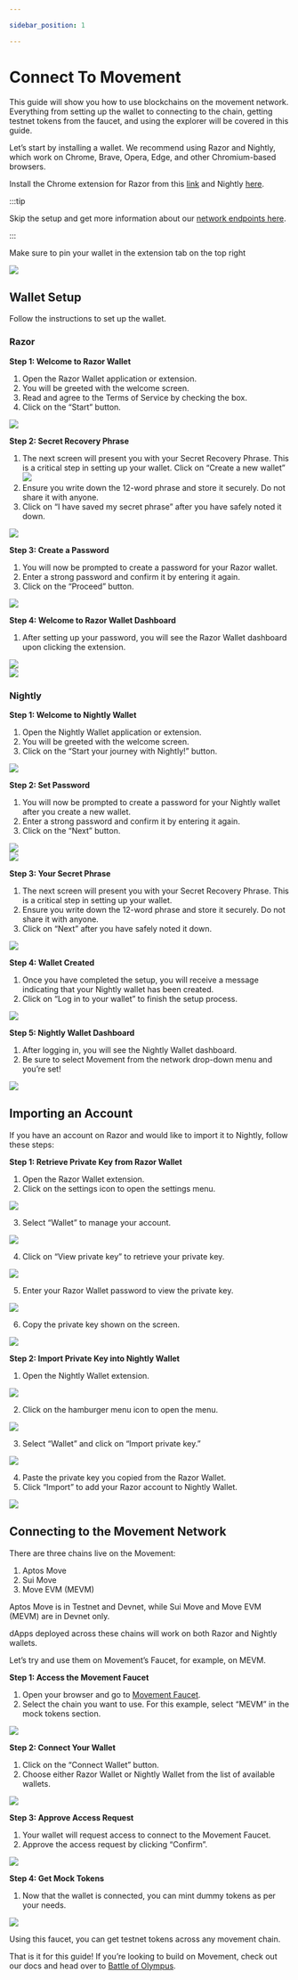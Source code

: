 ```yaml
---

sidebar_position: 1

---
```


# Connect To Movement

This guide will show you how to use blockchains on the movement network. Everything from setting up the wallet to connecting to the chain, getting testnet tokens from the faucet, and using the explorer will be covered in this guide.

Let’s start by installing a wallet. We recommend using Razor and Nightly, which work on Chrome, Brave, Opera, Edge, and other Chromium-based browsers.

Install the Chrome extension for Razor from this [link](https://chromewebstore.google.com/detail/razor-wallet/fdcnegogpncmfejlfnffnofpngdiejii) and Nightly [here](https://chromewebstore.google.com/detail/nightly/fiikommddbeccaoicoejoniammnalkfa).

:::tip

Skip the setup and get more information about our [network endpoints here](/devs/networkEndpoints).

:::

Make sure to pin your wallet in the extension tab on the top right

![](./imgs/image1.png)

## Wallet Setup

 Follow the instructions to set up the wallet. 

### Razor

**Step 1: Welcome to Razor Wallet**

1. Open the Razor Wallet application or extension.
2. You will be greeted with the welcome screen.
3. Read and agree to the Terms of Service by checking the box.
4. Click on the “Start” button.

![](./imgs/image2.png)

**Step 2: Secret Recovery Phrase**

1. The next screen will present you with your Secret Recovery Phrase. This is a critical step in setting up your wallet. Click on “Create a new wallet”![](./imgs/image3.png)
2. Ensure you write down the 12-word phrase and store it securely. Do not share it with anyone.
3. Click on “I have saved my secret phrase” after you have safely noted it down.

![](./imgs/image4.png)

**Step 3: Create a Password**

1. You will now be prompted to create a password for your Razor wallet.
2. Enter a strong password and confirm it by entering it again.
3. Click on the “Proceed” button.

![](./imgs/image5.png)

**Step 4: Welcome to Razor Wallet Dashboard**

1. After setting up your password, you will see the Razor Wallet dashboard upon clicking the extension.

![](./imgs/image6.png)  
![](./imgs/image7.png)

### Nightly

**Step 1: Welcome to Nightly Wallet**

1. Open the Nightly Wallet application or extension.
2. You will be greeted with the welcome screen.
3. Click on the “Start your journey with Nightly!” button.

![](./imgs/image8.png)  

**Step 2: Set Password**

1. You will now be prompted to create a password for your Nightly wallet after you create a new wallet.
2. Enter a strong password and confirm it by entering it again.
3. Click on the “Next” button.

![](./imgs/image9.png)  
![](./imgs/image10.png)

**Step 3: Your Secret Phrase**

1. The next screen will present you with your Secret Recovery Phrase. This is a critical step in setting up your wallet.
2. Ensure you write down the 12-word phrase and store it securely. Do not share it with anyone.
3. Click on “Next” after you have safely noted it down.

![](./imgs/image11.png)  

**Step 4: Wallet Created**

1. Once you have completed the setup, you will receive a message indicating that your Nightly wallet has been created.
2. Click on “Log in to your wallet” to finish the setup process.

![](./imgs/image12.png)  

**Step 5: Nightly Wallet Dashboard**

1. After logging in, you will see the Nightly Wallet dashboard.
2. Be sure to select Movement from the network drop-down menu and you’re set!

![](./imgs/image13.png)

## Importing an Account

If you have an account on Razor and would like to import it to Nightly, follow these steps:

**Step 1: Retrieve Private Key from Razor Wallet**

1. Open the Razor Wallet extension.
2. Click on the settings icon to open the settings menu.

![](./imgs/image14.png)  

3. Select “Wallet” to manage your account.

![](./imgs/image15.png)  

4. Click on “View private key” to retrieve your private key.

![](./imgs/image16.png)  

5. Enter your Razor Wallet password to view the private key.

![](./imgs/image17.png)  

6. Copy the private key shown on the screen.

![](./imgs/image18.png)  

**Step 2: Import Private Key into Nightly Wallet**

1. Open the Nightly Wallet extension.

![](./imgs/image19.png)  

2. Click on the hamburger menu icon to open the menu.

![](./imgs/image20.png)  

3. Select “Wallet” and click on “Import private key.”

![](./imgs/image21.png)  

4. Paste the private key you copied from the Razor Wallet.
5. Click “Import” to add your Razor account to Nightly Wallet.

![](./imgs/image22.png)

## Connecting to the Movement Network

There are three chains live on the Movement:

1. Aptos Move
2. Sui Move
3. Move EVM (MEVM)

Aptos Move is in Testnet and Devnet, while Sui Move and Move EVM (MEVM) are in Devnet only.

dApps deployed across these chains will work on both Razor and Nightly wallets.

Let’s try and use them on Movement’s Faucet, for example, on MEVM.

**Step 1: Access the Movement Faucet**

1. Open your browser and go to [Movement Faucet](https://faucet.movementlabs.xyz/).
2. Select the chain you want to use. For this example, select “MEVM” in the mock tokens section.

![](./imgs/image23.png)  

**Step 2: Connect Your Wallet**

1. Click on the “Connect Wallet” button.
2. Choose either Razor Wallet or Nightly Wallet from the list of available wallets.

![](./imgs/image24.png)

**Step 3: Approve Access Request**

1. Your wallet will request access to connect to the Movement Faucet.
2. Approve the access request by clicking “Confirm”.

![](./imgs/image25.png)

**Step 4: Get Mock Tokens**

1. Now that the wallet is connected, you can mint dummy tokens as per your needs.

![](./imgs/image26.png)

Using this faucet, you can get testnet tokens across any movement chain.

That is it for this guide! If you’re looking to build on Movement, check out our docs and head over to [Battle of Olympus](https://olympus.movementlabs.xyz/).
